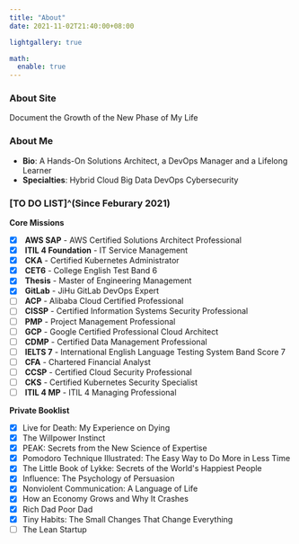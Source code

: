 ```yaml
---
title: "About"
date: 2021-11-02T21:40:00+08:00

lightgallery: true

math:
  enable: true
---
```


### About Site

<i class="fas fa-seedling fa-fw"></i> Document the Growth of the New Phase of My Life

### About Me

+ <i class="fas fa-user fa-fw"></i> **Bio**: A Hands-On Solutions Architect, a DevOps Manager and a Lifelong Learner
+ <i class="fas fa-user-tie fa-fw"></i> **Specialties**: <i class="fas fa-cloud-upload-alt fa-fw"></i> Hybrid Cloud <i class="fas fa-layer-group"></i> Big Data <i class="fas fa-code-branch fa-fw"></i> DevOps <i class="fas fa-user-shield fa-fw"></i> Cybersecurity

### [TO DO LIST]^(Since Feburary 2021)

<i class="fas fa-tasks fa-fw"></i> **Core Missions**

- [x] <i class="fab fa-aws fa-fw"></i> **AWS SAP** - AWS Certified Solutions Architect Professional
- [x] <i class="fas fa-cogs fa-fw"></i> **ITIL 4 Foundation** - IT Service Management
- [x] <i class="fas fa-dharmachakra fa-fw"></i> **CKA** - Certified Kubernetes Administrator
- [x] <i class="fas fa-language fa-fw"></i> **CET6** - College English Test Band 6
- [x] <i class="fas fa-graduation-cap fa-fw"></i> **Thesis** - Master of Engineering Management
- [x] <i class="fa-brands fa-gitlab fa-fw"></i> **GitLab** - JiHu GitLab DevOps Expert
- [ ] <i class="fas fa-cloud fa-fw"></i> **ACP** - Alibaba Cloud Certified Professional
- [ ] <i class="fas fa-user-shield fa-fw"></i> **CISSP** - Certified Information Systems Security Professional
- [ ] <i class="fas fa-users-cog fa-fw"></i> **PMP** - Project Management Professional
- [ ] <i class="fab fa-google fa-fw"></i> **GCP** - Google Certified Professional Cloud Architect
- [ ] <i class="fas fa-user-tag fa-fw"></i> **CDMP** - Certified Data Management Professional
- [ ] <i class="fas fa-language fa-fw"></i> **IELTS 7** - International English Language Testing System Band Score 7
- [ ] <i class="fas fa-hand-holding-usd fa-fw"></i> **CFA** - Chartered Financial Analyst
- [ ] <i class="fas fa-cloud fa-fw"></i> **CCSP** - Certified Cloud Security Professional
- [ ] <i class="fas fa-dharmachakra fa-fw"></i> **CKS** - Certified Kubernetes Security Specialist
- [ ] <i class="fas fa-cogs fa-fw"></i> **ITIL 4 MP** - ITIL 4 Managing Professional

<i class="fas fa-book-open fa-fw"></i> **Private Booklist**

- [x] Live for Death: My Experience on Dying
- [x] The Willpower Instinct 
- [x] PEAK: Secrets from the New Science of Expertise
- [x] Pomodoro Technique Illustrated: The Easy Way to Do More in Less Time
- [x] The Little Book of Lykke: Secrets of the World's Happiest People
- [x] Influence: The Psychology of Persuasion
- [x] Nonviolent Communication: A Language of Life
- [x] How an Economy Grows and Why It Crashes
- [x] Rich Dad Poor Dad
- [x] Tiny Habits: The Small Changes That Change Everything
- [ ] The Lean Startup
